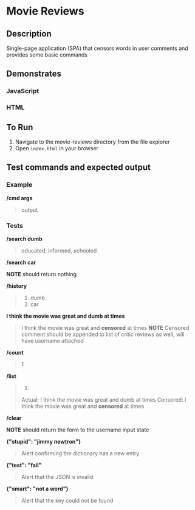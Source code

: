 # Movie Reviews

## Description

Single-page application (SPA) that censors words in user comments and provides some basic commands

## Demonstrates

### JavaScript

### HTML

## To Run

1. Navigate to the movie-reviews directory from the file explorer
2. Open `index.html` in your browser

## Test commands and expected output

### Example

**/cmd args**
> output

### Tests

**/search dumb**
> educated, informed, schooled

**/search car**
> 
**NOTE** should return nothing

**/history**
> 1. dumb
> 2. car

**I think the movie was great and dumb at times**
> I think the movie was great and **censored** at times
**NOTE** Censored comment should be appended to list of critic reviews as well, will have username attached

**/count**
> 1

**/list**
> 1.
> Actual: I think the movie was great and dumb at times
> Censored: I think the movie was great and **censored** at times
>

**/clear**
>
**NOTE** should return the form to the username input state

**{"stupid": "jimmy newtron"}**
> Alert confirming the dictionary has a new entry

**{"test": "fail"**
> Alert that the JSON is invalid

**{"smart": "not a word"}**
> Alert that the key could not be found
